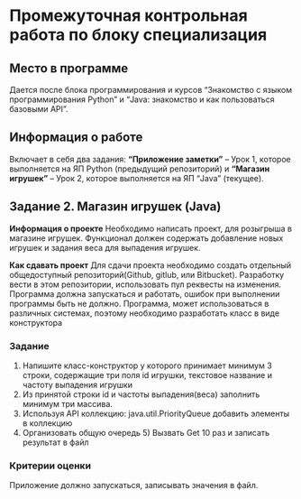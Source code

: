 # Промежуточная контрольная работа по блоку специализация
## Место в программе
Дается после блока программирования и курсов “Знакомство с языком
программирования Python” и “Java: знакомство и как пользоваться
базовыми API”.
## Информация о работе
Включает в себя два задания: **“Приложение заметки”** – Урок 1, которое
выполняется на ЯП Python (предыдущий репозиторий) и **“Магазин игрушек”** – Урок 2, которое
выполняется на ЯП “Java” (текущее).

## Задание 2. Магазин игрушек (Java)
**Информация о проекте**
Необходимо написать проект, для розыгрыша в магазине игрушек. Функционал
должен содержать добавление новых игрушек и задания веса для выпадения
игрушек.

**Как сдавать проект**
Для сдачи проекта необходимо создать отдельный общедоступный
репозиторий(Github, gitlub, или Bitbucket). Разработку вести в этом
репозитории, использовать пул реквесты на изменения. Программа должна
запускаться и работать, ошибок при выполнении программы быть не должно.
Программа, может использоваться в различных системах, поэтому необходимо
разработать класс в виде конструктора
### Задание
1) Напишите класс-конструктор у которого принимает минимум 3 строки,
содержащие три поля id игрушки, текстовое название и частоту выпадения
игрушки
2) Из принятой строки id и частоты выпадения(веса) заполнить минимум три
массива.
3) Используя API коллекцию: java.util.PriorityQueue добавить элементы в
коллекцию
4) Организовать общую очередь 5) Вызвать Get 10 раз и записать результат в
файл

### Критерии оценки
Приложение должно запускаться, записывать значения в файл.
